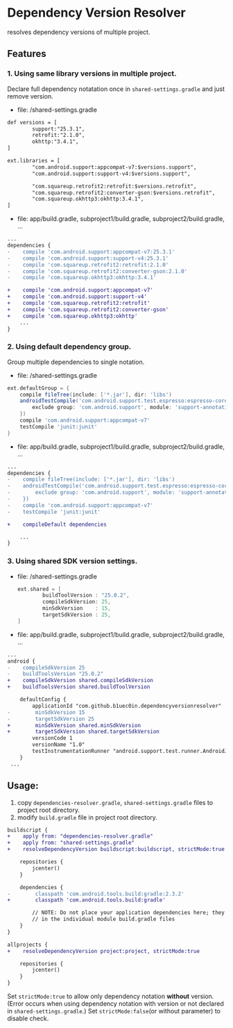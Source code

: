 # Dependency Version Resolver
resolves dependency versions of multiple project.

## Features
### 1. Using same library versions in multiple project.
Declare full dependency notatation once in <code>shared-settings.gradle</code> and just remove version.

* file: /shared-settings.gradle
```diff
def versions = [
        support:"25.3.1",
        retrofit:"2.1.0",
        okhttp:"3.4.1",
]

ext.libraries = [
        "com.android.support:appcompat-v7:$versions.support",
        "com.android.support:support-v4:$versions.support",

        "com.squareup.retrofit2:retrofit:$versions.retrofit",
        "com.squareup.retrofit2:converter-gson:$versions.retrofit",
        "com.squareup.okhttp3:okhttp:3.4.1",
]
```
  
* file: app/build.gradle, subproject1/build.gradle, subproject2/build.gradle, ...
```diff
...
dependencies {
-    compile 'com.android.support:appcompat-v7:25.3.1'
-    compile 'com.android.support:support-v4:25.3.1'
-    compile 'com.squareup.retrofit2:retrofit:2.1.0'
-    compile 'com.squareup.retrofit2:converter-gson:2.1.0'
-    compile 'com.squareup.okhttp3:okhttp:3.4.1'

+    compile 'com.android.support:appcompat-v7'
+    compile 'com.android.support:support-v4'
+    compile 'com.squareup.retrofit2:retrofit'
+    compile 'com.squareup.retrofit2:converter-gson'
+    compile 'com.squareup.okhttp3:okhttp'
    ...
}
  ```
### 2. Using default dependency group.
Group multiple dependencies to single notation.

* file: /shared-settings.gradle
```gradle
ext.defaultGroup = {
    compile fileTree(include: ['*.jar'], dir: 'libs')
    androidTestCompile('com.android.support.test.espresso:espresso-core', {
        exclude group: 'com.android.support', module: 'support-annotations'
    })
    compile 'com.android.support:appcompat-v7'
    testCompile 'junit:junit'
}
```
  

* file: app/build.gradle, subproject1/build.gradle, subproject2/build.gradle, ...
```diff
...
dependencies {
-    compile fileTree(include: ['*.jar'], dir: 'libs')
-    androidTestCompile('com.android.support.test.espresso:espresso-core', {
-        exclude group: 'com.android.support', module: 'support-annotations'
-    })
-    compile 'com.android.support:appcompat-v7'
-    testCompile 'junit:junit'

+    compileDefault dependencies

    ...
}
```


### 3. Using shared SDK version settings.

* file: /shared-settings.gradle
  ```gradle
  ext.shared = [
          buildToolVersion : "25.0.2",
          compileSdkVersion: 25,
          minSdkVersion    : 15,
          targetSdkVersion : 25,
  ]
  ```
* file: app/build.gradle, subproject1/build.gradle, subproject2/build.gradle, ...
```diff
...
android {
-    compileSdkVersion 25
-    buildToolsVersion "25.0.2"
+    compileSdkVersion shared.compileSdkVersion
+    buildToolsVersion shared.buildToolVersion

    defaultConfig {
        applicationId "com.github.b1uec0in.dependencyversionresolver"
-        minSdkVersion 15
-        targetSdkVersion 25
+        minSdkVersion shared.minSdkVersion
+        targetSdkVersion shared.targetSdkVersion
        versionCode 1
        versionName "1.0"
        testInstrumentationRunner "android.support.test.runner.AndroidJUnitRunner"
    }
 ...
```
  
## Usage:  
1. copy <code>dependencies-resolver.gradle</code>, <code>shared-settings.gradle</code> files to project root directory.
2. modify <code>build.gradle</code> file in project root directory.

```diff
buildscript {
+    apply from: "dependencies-resolver.gradle"
+    apply from: "shared-settings.gradle"
+    resolveDependencyVersion buildscript:buildscript, strictMode:true

    repositories {
        jcenter()
    }

    dependencies {
-        classpath 'com.android.tools.build:gradle:2.3.2'
+        classpath 'com.android.tools.build:gradle'

        // NOTE: Do not place your application dependencies here; they belong
        // in the individual module build.gradle files
    }
}

allprojects {
+    resolveDependencyVersion project:project, strictMode:true

    repositories {
        jcenter()
    }
}
```

Set <code>strictMode:true</code> to allow only dependency notation <b>without</b> version.
(Error occurs when using dependency notation with version or not declared in <code>shared-settings.gradle</code>.)
Set <code>strictMode:false</code>(or without parameter) to disable check.
